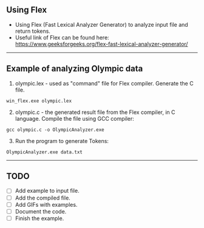 Using Flex
-
* Using Flex (Fast Lexical Analyzer Generator) to analyze input file and return tokens.
* Useful link of Flex can be found here: https://www.geeksforgeeks.org/flex-fast-lexical-analyzer-generator/
---

Example of analyzing Olympic data
-
1. olympic.lex - used as "command" file for Flex compiler. Generate the C file.
```
win_flex.exe olympic.lex
```
2. olympic.c - the generated result file from the Flex compiler, in C language. Compile the file using GCC compiler:
```
gcc olympic.c -o OlympicAnalyzer.exe
```
3. Run the program to generate Tokens:
```
OlympicAnalyzer.exe data.txt
``` 
---

TODO
-
- [ ] Add example to input file.
- [ ] Add the compiled file.
- [ ] Add GIFs with examples.
- [ ] Document the code.
- [ ] Finish the example.